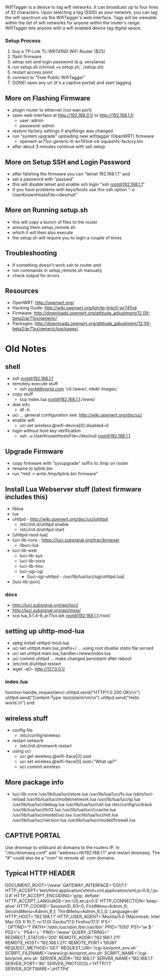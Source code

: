 
WifiTagger is a device to tag wifi networks. It can broadcast up to four lines of 32 characters. Upon selecting a tag (SSID) as your network, you can tag the wifi spectrum via the WifiTagger's web interface. Tags will be viewable within the list of wifi networks for anyone within the router's range. WifiTagger lets anyone with a wifi enabled device tag digital space.

### Setup Process
1. buy a TP-Link TL-WR741ND WiFi Router ($25)
2. flash firmware
3. setup ssh and login password (e.g: sexylama)
4. run setup.sh (chmod +x setup.sh; ./setup.sh)
5. restart access point
6. connect to "Free Public WifiTagger" 
7. DONE! open any url (it's a captive portal) and start tagging


More on Flashing Firmware
------------------
- plugin router to ethernet (not wan port)
- open web interface at http://192.168.0.1/ or http://192.168.1.1/
  - user: admin
  - password: admin
- restore factory settings if anythings was changed
- run "system upgrade" uploading new wifitagger (OpenWRT) firmware
  - openwrt-ar71xx-generic-tl-wr741nd-v4-squashfs-factory.bin
- after about 3 minutes continue with ssh setup

More on Setup SSH and Login Password
-----------------------------
- after falshing the firmware you can "telnet 192.168.1.1" and
- set a password with "passwd"
- this will disable telnet and enable ssh login "ssh root@192.168.1.1"
- if you have problems with keys/hosts use this ssh option "-o UserKnownHostsFile=/dev/null"

More on Running setup.sh
-------------
- this will copy a bunch of files to the router
- amoung them setup_remote.sh
- which it will then also execute
- the setup.sh will require you to login a couple of times

Troubleshooting
----------------
- if something doesn't work ssh to router and
- run commands in setup_remote.sh manually
- check output for errors


Resources
-----------
- OpenWRT: http://openwrt.org/
- Hacking Guide: http://wiki.openwrt.org/toh/tp-link/tl-wr741nd
- Firmware: http://downloads.openwrt.org/attitude_adjustment/12.09-beta2/ar71xx/generic/
- Packages: http://downloads.openwrt.org/attitude_adjustment/12.09-beta2/ar71xx/generic/packages/


Old Notes
==========

shell
------
- ssh root@192.168.1.1
- remotely execute stuff
  - ssh nortd@nortd.com 'cd /www/; mkdir images;'
- copy stuff
  - scp index.lua root@192.168.1.1:/www/
- disk info 
  - df -h
- uci ... general configuration see: http://wiki.openwrt.org/doc/uci
- enable wifi
  - uci set wireless.@wifi-device[0].disabled=0
- login without host key verification
  - ssh -o UserKnownHostsFile=/dev/null root@192.168.1.1

Upgrade Firmware
----------------
- copy firmware with "sysupgrade" suffix to /tmp on router
- rename to tplink.bin
- run "mtd -r write /tmp/tplink.bin firmware"


Install Lua Webserver stuff (latest firmware includes this)
------------------------------
- liblua
- lua
- uhttpd - http://wiki.openwrt.org/doc/uci/uhttpd
  - /etc/init.d/uhttpd enable
  - /etc/init.d/uhttpd start
- [uhttpd-mod-lua]
- luci-lib-core - https://luci.subsignal.org/trac/browser
	- libuci-lua
- luci-lib-web
	- luci-lib-sys
	- luci-lib-nixio
	- luci-lib-lmo
  - luci-sgi-cgi
	- [luci-sgi-uhttpd - /usr/lib/lua/luci/sgi/uhttpd.lua]
- [luci-lib-json]

### docs
- http://luci.subsignal.org/api/luci/
- http://luci.subsignal.org/api/nixio/
- scp lua_5.1.4-8_ar71xx.ipk root@192.168.1.1:/root/


setting up uhttp-mod-lua
------------------------
- opkg install uhttpd-mod-lua
- uci set uhttpd.main.lua_prefix=/ ... using root disable statis file served
- uci set uhttpd.main.lua_handler=/www/index.lua
- uci commit uhttpd  ... make changed persistent after reboot
- /etc/init.d/uhttpd restart
- wget -qO- http://127.0.0.1/

### index.lua
function handle_request(env)
        uhttpd.send("HTTP/1.0 200 OK\r\n")
        uhttpd.send("Content-Type: text/plain\r\n\r\n")
        uhttpd.send("Hello world.\n")
end



wireless stuff
---------------
- config file
  - /etc/config/wireless
- restart network
  - /etc/init.d/network restart
- using uci
  - uci get wireless.@wifi-iface[0].ssid
  - uci set wireless.@wifi-iface[0].ssid="What up?"
  - uci commit wireless

More package info
-------------------

- luci-lib-core
	/usr/lib/lua/luci/store.lua
	/usr/lib/lua/luci/fs.lua
	/sbin/luci-reload
	/usr/lib/lua/luci/model/network.lua
	/usr/lib/lua/luci/ip.lua
	/usr/lib/lua/luci/debug.lua
	/usr/lib/lua/luci/util.lua
	/etc/config/ucitrack
	/usr/lib/lua/luci/ltn12.lua
	/usr/lib/lua/luci/ccache.lua
	/usr/lib/lua/luci/model/uci.lua
	/usr/lib/lua/luci/init.lua
	/usr/lib/lua/luci/version.lua
	/usr/lib/lua/luci/model/firewall.lua


CAPTIVE PORTAL
----------------
Use dnsmsqr to wildcard all domains to the routers IP.
In "/etc/dnsmasq.conf" add "address=/#/192.168.1.1" and restart dnsmasq.
The "#" could also be a "com" to reroute all .com domains.



Typical HTTP HEADER
-----------------------
DOCUMENT_ROOT='/www'
GATEWAY_INTERFACE='CGI/1.1'
HTTP_ACCEPT='text/html,application/xhtml+xml,application/xml;q=0.9,*/*;q=0.8'
HTTP_ACCEPT_ENCODING='gzip, deflate'
HTTP_ACCEPT_LANGUAGE='en-US,en;q=0.5'
HTTP_CONNECTION='keep-alive'
HTTP_COOKIE='SessionID_R3=0; FirstMenu=Admin_9; SecondMenu=Admin_9_1; ThirdMenu=Admin_9_1_0; Language=de'
HTTP_HOST='192.168.1.1'
HTTP_USER_AGENT='Mozilla/5.0 (Macintosh; Intel Mac OS X 10.7; rv:17.0) Gecko/17.0 Firefox/17.0'
IFS=' 	
'
OPTIND='1'
PATH='/sbin:/usr/sbin:/bin:/usr/bin'
PPID='1050'
PS1='\w \$ '
PS2='> '
PS4='+ '
PWD='/www'
QUERY_STRING=''
REDIRECT_STATUS='200'
REMOTE_ADDR='192.168.1.211'
REMOTE_HOST='192.168.1.211'
REMOTE_PORT='56381'
REQUEST_METHOD='GET'
REQUEST_URI='/cgi-bin/print_env.sh'
SCRIPT_FILENAME='/www/cgi-bin/print_env.sh'
SCRIPT_NAME='/cgi-bin/print_env.sh'
SERVER_ADDR='192.168.1.1'
SERVER_NAME='192.168.1.1'
SERVER_PORT='80'
SERVER_PROTOCOL='HTTP/1.1'
SERVER_SOFTWARE='uHTTPd'

